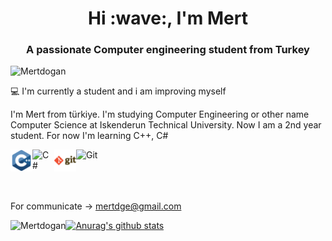 <h1 align="center">Hi :wave:, I'm Mert</h1>
<h3 align="center">A passionate Computer engineering student from Turkey</h3>

<p align="left"> <img src="https://komarev.com/ghpvc/?username=Sylar-Z31" alt="Mertdogan" /> </p>

:computer: I'm currently a student and i am improving myself

I'm Mert from türkiye. I'm studying Computer Engineering or other name Computer Science at Iskenderun Technical University. Now I am a 2nd year student. For now I'm learning C++, C#


<img align="left" alt="C++" width="35px" src="https://raw.githubusercontent.com/github/explore/80688e429a7d4ef2fca1e82350fe8e3517d3494d/topics/cpp/cpp.png" />
<img align="left" alt="C#" width="35px" src="https://user-images.githubusercontent.com/78795973/178966377-1193fec3-c483-4151-98ec-34708829647e.png" />
<img align="left" alt="Git" width="35px" src="https://raw.githubusercontent.com/github/explore/80688e429a7d4ef2fca1e82350fe8e3517d3494d/topics/git/git.png" />
<img align="left" alt="Git" width="45px" src="https://user-images.githubusercontent.com/78795973/178966684-1e520082-df15-4052-b0f5-74abea0345b6.jpg" />
<br />
<br />
<br />
<br />

For communicate -> [mertdge@gmail.com](mailto:mertdge@gmail.com)

<p><img align="left" src="https://github-readme-stats.vercel.app/api/top-langs/?username=Sylar-Z31&layout=compact&hide=html" alt="Mertdogan"

[![Anurag's github stats](https://github-readme-stats.vercel.app/api?username=Sylar-Z31)](https://github.com/anuraghazra/github-readme-stats)

